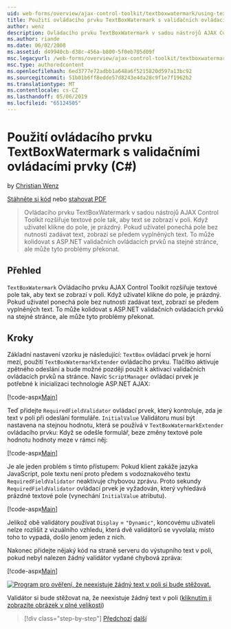 ```yaml
---
uid: web-forms/overview/ajax-control-toolkit/textboxwatermark/using-textboxwatermark-with-validation-controls-cs
title: Použití ovládacího prvku TextBoxWatermark s validačních ovládacích prvků (C#) | Dokumentace Microsoftu
author: wenz
description: Ovládacího prvku TextBoxWatermark v sadou nástrojů AJAX Control Toolkit rozšiřuje textové pole tak, aby text se zobrazí v poli. Když uživatel klikne do pole, to jsem...
ms.author: riande
ms.date: 06/02/2008
ms.assetid: d49940cb-d38c-456a-b800-5f0eb705d09f
msc.legacyurl: /web-forms/overview/ajax-control-toolkit/textboxwatermark/using-textboxwatermark-with-validation-controls-cs
msc.type: authoredcontent
ms.openlocfilehash: 6ed3777e72adbb1a648a6f5215820d597a13bc92
ms.sourcegitcommit: 51b01b6ff8edde57d8243e4da28c9f1e7f1962b2
ms.translationtype: MT
ms.contentlocale: cs-CZ
ms.lasthandoff: 05/06/2019
ms.locfileid: "65124505"
---
```

# <a name="using-textboxwatermark-with-validation-controls-c"></a>Použití ovládacího prvku TextBoxWatermark s validačními ovládacími prvky (C#)

by [Christian Wenz](https://github.com/wenz)

[Stáhněte si kód](http://download.microsoft.com/download/9/3/f/93f8daea-bebd-4821-833b-95205389c7d0/TextBoxWatermark2.cs.zip) nebo [stahovat PDF](http://download.microsoft.com/download/b/6/a/b6ae89ee-df69-4c87-9bfb-ad1eb2b23373/textboxwatermark2CS.pdf)

> Ovládacího prvku TextBoxWatermark v sadou nástrojů AJAX Control Toolkit rozšiřuje textové pole tak, aby text se zobrazí v poli. Když uživatel klikne do pole, je prázdný. Pokud uživatel ponechá pole bez nutnosti zadávat text, zobrazí se předem vyplněných text. To může kolidovat s ASP.NET validačních ovládacích prvků na stejné stránce, ale může tyto problémy překonat.

## <a name="overview"></a>Přehled

`TextBoxWatermark` Ovládacího prvku AJAX Control Toolkit rozšiřuje textové pole tak, aby text se zobrazí v poli. Když uživatel klikne do pole, je prázdný. Pokud uživatel ponechá pole bez nutnosti zadávat text, zobrazí se předem vyplněných text. To může kolidovat s ASP.NET validačních ovládacích prvků na stejné stránce, ale může tyto problémy překonat.

## <a name="steps"></a>Kroky

Základní nastavení vzorku je následující: `TextBox` ovládací prvek je horní mezí, použití `TextBoxWatermarkExtender` ovládacího prvku. Tlačítko aktivuje zpětného odeslání a bude možné později použít k aktivaci validačních ovládacích prvků na stránce. Navíc `ScriptManager` ovládací prvek je potřebné k inicializaci technologie ASP.NET AJAX:

[!code-aspx[Main](using-textboxwatermark-with-validation-controls-cs/samples/sample1.aspx)]

Teď přidejte `RequiredFieldValidator` ovládací prvek, který kontroluje, zda je text v poli při odeslání formuláře. `InitialValue` Validátoru musí být nastavena na stejnou hodnotu, která se používá v `TextBoxWatermarkExtender` ovládacího prvku: Když se odešle formulář, beze změny textové pole hodnotu hodnoty meze v rámci něj:

[!code-aspx[Main](using-textboxwatermark-with-validation-controls-cs/samples/sample2.aspx)]

Je ale jeden problém s tímto přístupem: Pokud klient zakáže jazyka JavaScript, pole textu není proto předem s vodoznakového textu `RequiredFieldValidator` neaktivuje chybovou zprávu. Proto sekundy `RequiredFieldValidator` ovládací prvek je vyžadován, který vyhledává prázdné textové pole (vynechání `InitialValue` atributu).

[!code-aspx[Main](using-textboxwatermark-with-validation-controls-cs/samples/sample3.aspx)]

Jelikož obě validátory používat `Display` = `"Dynamic"`, koncovému uživateli nelze rozlišit z vizuálního vzhledu, která dvě validátorů se vyvolala; místo toho to vypadá, došlo jenom jeden z nich.

Nakonec přidejte nějaký kód na straně serveru do výstupního text v poli, pokud nebyl nalezen žádný validátor vydané chybová zpráva:

[!code-aspx[Main](using-textboxwatermark-with-validation-controls-cs/samples/sample4.aspx)]

[![Program pro ověření, že neexistuje žádný text v poli si bude stěžovat.](using-textboxwatermark-with-validation-controls-cs/_static/image2.png)](using-textboxwatermark-with-validation-controls-cs/_static/image1.png)

Validátor si bude stěžovat na, že neexistuje žádný text v poli ([kliknutím ji zobrazíte obrázek v plné velikosti](using-textboxwatermark-with-validation-controls-cs/_static/image3.png))

> [!div class="step-by-step"]
> [Předchozí](using-textboxwatermark-in-a-formview-cs.md)
> [další](using-textboxwatermark-in-a-formview-vb.md)

